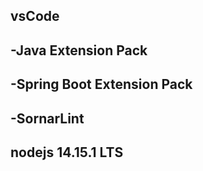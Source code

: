 ## vsCode
##  -Java Extension Pack
##  -Spring Boot Extension Pack
##  -SornarLint
## nodejs 14.15.1 LTS

